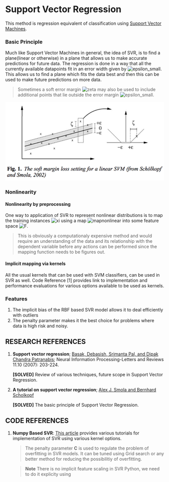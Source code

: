 # Support Vector Regression

This method is regression equivalent of classification using [Support Vector Machines](../Classification/SupportVectorMachines.md).

### Basic Principle

Much like Support Vector Machines in general, the idea of SVR, is to find a plane(linear or otherwise) in a plane that allows us to make accurate predictions for future data. The regression is done in a way that all the currently available datapoints fit in an error width given by ![epsilon_small](http://mathurl.com/ybr3ffkc.png). This allows us to find a plane which fits the data best and then this can be used to make future predictions on more data.

> Sometimes a soft error margin ![zeta](http://mathurl.com/yblyw4t5.png) may also be used to include additional points that lie outside the error margin ![epsilon_small](http://mathurl.com/ybr3ffkc.png).

![svr_general_principle](./img/svr1.png)

### Nonlinearity

#### Nonlinearity by preprocessing

One way to application of SVR to represent nonlinear distributions is to map the training instances ![xi](http://mathurl.com/2az2c7m.png) using a map ![mapnonlinear](http://mathurl.com/ycgepdup.png) into some feature space ![F](http://mathurl.com/2apnvu5.png).

> This is obviously a computationaly expensive method and would require an understanding of the data and its relationship with the dependent variable before any actions can be performed since the mapping function needs to be figures out.

#### Implicit mapping via kernels

All the usual kernels that can be used with SVM classifiers, can be used in SVR as well. Code Reference [1] provides link to implementation and performance evaluations for various options available to be used as kernels.

### Features

1. The implicit bias of the RBF based SVR model allows it to deal efficiently with outliers
2. The penalty parameter makes it the best choice for problems where data is high risk and noisy.

## RESEARCH REFERENCES

1. **Support vector regression**; [Basak, Debasish, Srimanta Pal, and Dipak Chandra Patranabis](https://www.researchgate.net/profile/Mohamed_Mourad_Lafifi/post/Hi_could_anyone_tell_how_the_Epsilon-SVR_perform_the_regression_in_Support_Vector_Machines_SVM/attachment/59d6467c79197b80779a181a/AS:458289034076160@1486276028968/download/Review+Support+Vector+Regression.pdf); Neural Information Processing-Letters and Reviews 11.10 (2007): 203-224.

   **[SOLVED]** Review of various techniques, future scope in Support Vector Regression.

2. **A tutorial on support vector regression**; [Alex J. Smola and Bernhard Scḧolkopf](http://lasa.epfl.ch/teaching/lectures/ML_Phd/Notes/nu-SVM-SVR.pdf)

   **[SOLVED]** The basic principle of Support Vector Regression.

## CODE REFERENCES

1. **Numpy Based SVR**: [This article](http://scikit-learn.org/stable/auto_examples/svm/plot_svm_regression.html) provides various tutorials for implementation of SVR using various kernel options.

   > The penalty parameter **C** is used to regulate the problem of overfitting in SVR models. It can be tuned using Grid search or any better method for reducing the possibilitiy of overfitting.

   > **Note** There is no implicit feature scaling in SVR Python, we need to do it explicity using

